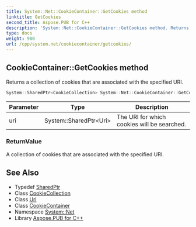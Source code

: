 ```yaml
---
title: System::Net::CookieContainer::GetCookies method
linktitle: GetCookies
second_title: Aspose.PUB for C++
description: 'System::Net::CookieContainer::GetCookies method. Returns a collection of cookies that are associated with the specified URI in C++.'
type: docs
weight: 900
url: /cpp/system.net/cookiecontainer/getcookies/
---
```

## CookieContainer::GetCookies method


Returns a collection of cookies that are associated with the specified URI.

```cpp
System::SharedPtr<CookieCollection> System::Net::CookieContainer::GetCookies(System::SharedPtr<Uri> uri)
```


| Parameter | Type | Description |
| --- | --- | --- |
| uri | System::SharedPtr\<Uri\> | The URI for which cookies will be searched. |

### ReturnValue

A collection of cookies that are associated with the specified URI.

## See Also

* Typedef [SharedPtr](../../../system/sharedptr/)
* Class [CookieCollection](../../cookiecollection/)
* Class [Uri](../../../system/uri/)
* Class [CookieContainer](../)
* Namespace [System::Net](../../)
* Library [Aspose.PUB for C++](../../../)
